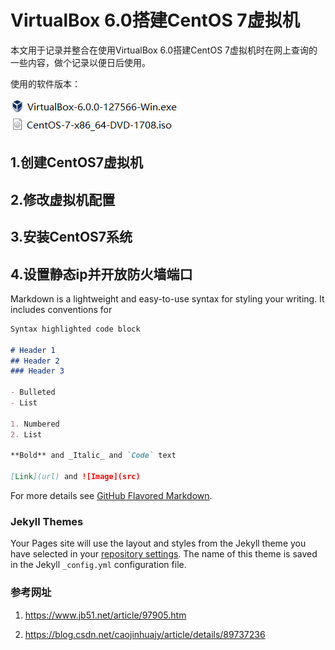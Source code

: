 # VirtualBox 6.0搭建CentOS 7虚拟机

本文用于记录并整合在使用VirtualBox 6.0搭建CentOS 7虚拟机时在网上查询的一些内容，做个记录以便日后使用。


使用的软件版本：


![avatar](images/virtualbox_version.png)
![avatar](images/centos_version.png)


## 1.创建CentOS7虚拟机


## 2.修改虚拟机配置


## 3.安装CentOS7系统


## 4.设置静态ip并开放防火墙端口


Markdown is a lightweight and easy-to-use syntax for styling your writing. It includes conventions for

```markdown
Syntax highlighted code block

# Header 1
## Header 2
### Header 3

- Bulleted
- List

1. Numbered
2. List

**Bold** and _Italic_ and `Code` text

[Link](url) and ![Image](src)
```

For more details see [GitHub Flavored Markdown](https://guides.github.com/features/mastering-markdown/).

### Jekyll Themes

Your Pages site will use the layout and styles from the Jekyll theme you have selected in your [repository settings](https://github.com/Daeda1oss/daeda1oss.github.io/settings). The name of this theme is saved in the Jekyll `_config.yml` configuration file.

### 参考网址

1. https://www.jb51.net/article/97905.htm


2. https://blog.csdn.net/caojinhuajy/article/details/89737236
